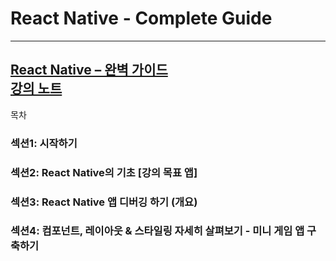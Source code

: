 # React Native - Complete Guide  
---
[React Native – 완벽 가이드](https://www.udemy.com/course/react-native-2022-ko/)  
[강의 노트](https://drawyourmind.notion.site/React-Native-Complete-Guide-46e603a739154bfb9c9967f4ff3bf25f)  
--- 
목차  
### 섹션1: 시작하기  
### 섹션2: React Native의 기초 [강의 목표 앱]
### 섹션3: React Native 앱 디버깅 하기 (개요)
### 섹션4: 컴포넌트, 레이아웃 & 스타일링 자세히 살펴보기 - 미니 게임 앱 구축하기